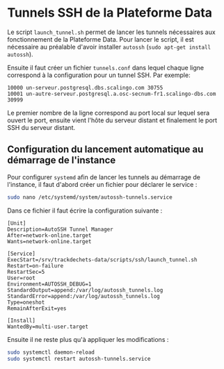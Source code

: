 # Tunnels SSH de la Plateforme Data

Le script `launch_tunnel.sh` permet de lancer les tunnels nécessaires aux fonctionnement de la Plateforme Data. Pour lancer le script,
il est nécessaire au préalable d'avoir installer `autossh` (`sudo apt-get install autossh`).

Ensuite il faut créer un fichier `tunnels.conf` dans lequel chaque ligne correspond à la configuration pour un tunnel SSH. Par exemple:

```
10000 un-serveur.postgresql.dbs.scalingo.com 30755
10001 un-autre-serveur.postgresql.a.osc-secnum-fr1.scalingo-dbs.com 30999
```

Le premier nombre de la ligne correspond au port local sur lequel sera ouvert le port, ensuite vient l'hôte du serveur distant et finalement le port SSH du serveur distant.

## Configuration du lancement automatique au démarrage de l'instance

Pour configurer `systemd` afin de lancer les tunnels au démarrage de l'instance, il faut d'abord créer un fichier pour déclarer le service :

```bash
sudo nano /etc/systemd/system/autossh-tunnels.service
```

Dans ce fichier il faut écrire la configuration suivante :

```
[Unit]
Description=AutoSSH Tunnel Manager
After=network-online.target
Wants=network-online.target

[Service]
ExecStart=/srv/trackdechets-data/scripts/ssh/launch_tunnel.sh
Restart=on-failure
RestartSec=5
User=root
Environment=AUTOSSH_DEBUG=1
StandardOutput=append:/var/log/autossh_tunnels.log
StandardError=append:/var/log/autossh_tunnels.log
Type=oneshot
RemainAfterExit=yes

[Install]
WantedBy=multi-user.target
```

Ensuite il ne reste plus qu'à appliquer les modifications :

```bash
sudo systemctl daemon-reload
sudo systemctl restart autossh-tunnels.service
```
